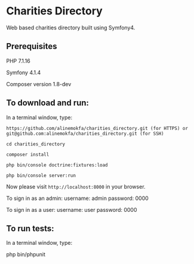 # Charities Directory
Web based charities directory built using Symfony4.

## Prerequisites

PHP 7.1.16

Symfony 4.1.4

Composer version 1.8-dev

## To download and run:
In a terminal window, type:

    https://github.com/alinemokfa/charities_directory.git (for HTTPS) or git@github.com:alinemokfa/charities_directory.git (for SSH)

    cd charities_directory

    composer install

    php bin/console doctrine:fixtures:load

    php bin/console server:run

Now please visit `http://localhost:8000` in your browser.

To sign in as an admin: 
username: admin
password: 0000

To sign in as a user:
username: user
password: 0000


## To run tests:
In a terminal window, type:

   php bin/phpunit
